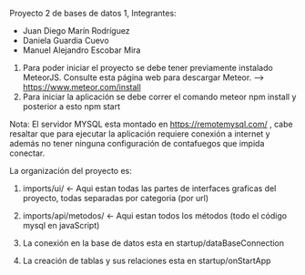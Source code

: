 Proyecto 2 de bases de datos 1, Integrantes:

- Juan Diego Marín Rodríguez
- Daniela Guardia Cuevo
- Manuel Alejandro Escobar Mira

1. Para poder iniciar el proyecto se debe tener previamente instalado MeteorJS. Consulte esta página web para descargar Meteor. --> https://www.meteor.com/install
2. Para iniciar la aplicación se debe correr el comando meteor npm install y posterior a esto npm start

Nota: El servidor MYSQL esta montado en https://remotemysql.com/ , cabe resaltar que para ejecutar la aplicación requiere conexión a internet y además no tener ninguna configuración de contafuegos que impida conectar.

La organización del proyecto es:

1. imports/ui/ <- Aqui estan todas las partes de interfaces graficas del proyecto, todas separadas por categoria (por url)

2. imports/api/metodos/ <- Aqui estan todos los métodos (todo el código mysql en javaScript)

3. La conexión en la base de datos esta en startup/dataBaseConnection

4. La creación de tablas y sus relaciones esta en startup/onStartApp
